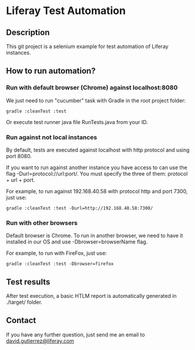 # Liferay Test Automation
## Description
This git project is a selenium example for test automation of Liferay instances.

## How to run automation?

### Run with default browser (Chrome) against localhost:8080
We just need to run "cucumber" task with Gradle in the root project folder:

```
gradle :cleanTest :test
```

Or execute test runner java file RunTests.java from your ID.

### Run against not local instances
By default, tests are executed against localhost with http protocol and using port 8080.

If you want to run against another instance you have access to can use the flag -Durl=protocol://url:port/. You must specify the three of them: protocol + url + port.

For example, to run against 192.168.40.58 with protocol http and port 7300, just use:

```
gradle :cleanTest :test -Durl=http://192.168.40.58:7300/
```

### Run with other browsers
Default browser is Chrome. To run in another browser, we need to have it installed in our OS and use -Dbrowser=browserName flag.

For example, to run with FireFox, just use:

```
gradle :cleanTest :test -Dbrowser=firefox
```

## Test results
After test execution, a basic HTLM report is automatically generated in ./target/ folder.

## Contact
If you have any further question, just send me an email to david.gutierrez@liferay.com